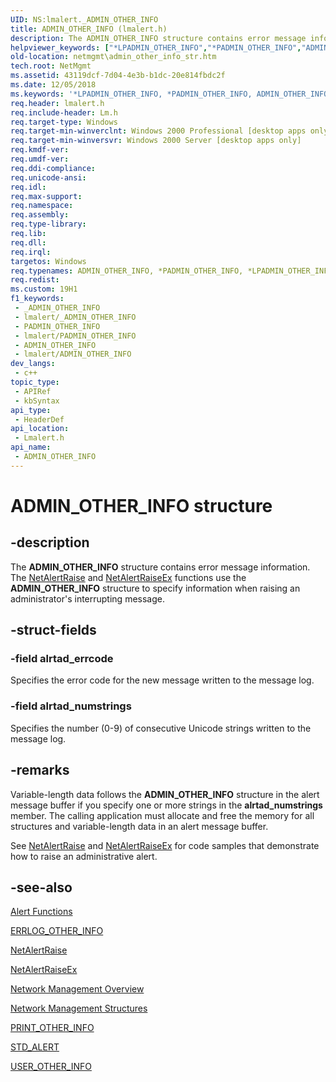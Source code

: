 ```yaml
---
UID: NS:lmalert._ADMIN_OTHER_INFO
title: ADMIN_OTHER_INFO (lmalert.h)
description: The ADMIN_OTHER_INFO structure contains error message information. The NetAlertRaise and NetAlertRaiseEx functions use the ADMIN_OTHER_INFO structure to specify information when raising an administrator's interrupting message.
helpviewer_keywords: ["*LPADMIN_OTHER_INFO","*PADMIN_OTHER_INFO","ADMIN_OTHER_INFO","ADMIN_OTHER_INFO structure [Network Management]","LPADMIN_OTHER_INFO","LPADMIN_OTHER_INFO structure pointer [Network Management]","PADMIN_OTHER_INFO","PADMIN_OTHER_INFO structure pointer [Network Management]","_win32_admin_other_info_str","lmalert/ADMIN_OTHER_INFO","lmalert/LPADMIN_OTHER_INFO","lmalert/PADMIN_OTHER_INFO","netmgmt.admin_other_info_str"]
old-location: netmgmt\admin_other_info_str.htm
tech.root: NetMgmt
ms.assetid: 43119dcf-7d04-4e3b-b1dc-20e814fbdc2f
ms.date: 12/05/2018
ms.keywords: '*LPADMIN_OTHER_INFO, *PADMIN_OTHER_INFO, ADMIN_OTHER_INFO, ADMIN_OTHER_INFO structure [Network Management], LPADMIN_OTHER_INFO, LPADMIN_OTHER_INFO structure pointer [Network Management], PADMIN_OTHER_INFO, PADMIN_OTHER_INFO structure pointer [Network Management], _win32_admin_other_info_str, lmalert/ADMIN_OTHER_INFO, lmalert/LPADMIN_OTHER_INFO, lmalert/PADMIN_OTHER_INFO, netmgmt.admin_other_info_str'
req.header: lmalert.h
req.include-header: Lm.h
req.target-type: Windows
req.target-min-winverclnt: Windows 2000 Professional [desktop apps only]
req.target-min-winversvr: Windows 2000 Server [desktop apps only]
req.kmdf-ver: 
req.umdf-ver: 
req.ddi-compliance: 
req.unicode-ansi: 
req.idl: 
req.max-support: 
req.namespace: 
req.assembly: 
req.type-library: 
req.lib: 
req.dll: 
req.irql: 
targetos: Windows
req.typenames: ADMIN_OTHER_INFO, *PADMIN_OTHER_INFO, *LPADMIN_OTHER_INFO
req.redist: 
ms.custom: 19H1
f1_keywords:
 - _ADMIN_OTHER_INFO
 - lmalert/_ADMIN_OTHER_INFO
 - PADMIN_OTHER_INFO
 - lmalert/PADMIN_OTHER_INFO
 - ADMIN_OTHER_INFO
 - lmalert/ADMIN_OTHER_INFO
dev_langs:
 - c++
topic_type:
 - APIRef
 - kbSyntax
api_type:
 - HeaderDef
api_location:
 - Lmalert.h
api_name:
 - ADMIN_OTHER_INFO
---
```


# ADMIN_OTHER_INFO structure


## -description

The
				<b>ADMIN_OTHER_INFO</b> structure contains error message information. The 
<a href="https://docs.microsoft.com/windows/desktop/api/lmalert/nf-lmalert-netalertraise">NetAlertRaise</a> and 
<a href="https://docs.microsoft.com/windows/desktop/api/lmalert/nf-lmalert-netalertraiseex">NetAlertRaiseEx</a> functions use the 
<b>ADMIN_OTHER_INFO</b> structure to specify information when raising an administrator's interrupting message.

## -struct-fields

### -field alrtad_errcode

Specifies the error code for the new message written to the message log.

### -field alrtad_numstrings

Specifies the number (0-9) of consecutive Unicode strings written to the message log.

## -remarks

Variable-length data follows the 
<b>ADMIN_OTHER_INFO</b> structure in the alert message buffer if you specify one or more strings in the <b>alrtad_numstrings</b> member. The calling application must allocate and free the memory for all structures and variable-length data in an alert message buffer.

See 
<a href="https://docs.microsoft.com/windows/desktop/api/lmalert/nf-lmalert-netalertraise">NetAlertRaise</a> and 
<a href="https://docs.microsoft.com/windows/desktop/api/lmalert/nf-lmalert-netalertraiseex">NetAlertRaiseEx</a> for code samples that demonstrate how to raise an administrative alert.

## -see-also

<a href="https://docs.microsoft.com/windows/desktop/NetMgmt/alert-functions">Alert Functions</a>



<a href="https://docs.microsoft.com/windows/desktop/api/lmalert/ns-lmalert-errlog_other_info">ERRLOG_OTHER_INFO</a>



<a href="https://docs.microsoft.com/windows/desktop/api/lmalert/nf-lmalert-netalertraise">NetAlertRaise</a>



<a href="https://docs.microsoft.com/windows/desktop/api/lmalert/nf-lmalert-netalertraiseex">NetAlertRaiseEx</a>



<a href="https://docs.microsoft.com/windows/desktop/NetMgmt/network-management">Network Management Overview</a>



<a href="https://docs.microsoft.com/windows/desktop/NetMgmt/network-management-structures">Network Management Structures</a>



<a href="https://docs.microsoft.com/windows/desktop/api/lmalert/ns-lmalert-print_other_info">PRINT_OTHER_INFO</a>



<a href="https://docs.microsoft.com/windows/desktop/api/lmalert/ns-lmalert-std_alert">STD_ALERT</a>



<a href="https://docs.microsoft.com/windows/desktop/api/lmalert/ns-lmalert-user_other_info">USER_OTHER_INFO</a>

